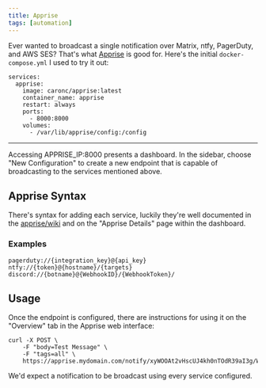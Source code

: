 ```yaml
---
title: Apprise
tags: [automation]
---
```

Ever wanted to broadcast a single notification over Matrix, ntfy, PagerDuty, and AWS SES? That's what [Apprise](https://github.com/caronc/apprise/) is good for.
Here's the initial `docker-compose.yml` I used to try it out:
```docker title="docker-compose.yml"
services:
  apprise:
    image: caronc/apprise:latest
    container_name: apprise
    restart: always
    ports:
      - 8000:8000
    volumes:
      - /var/lib/apprise/config:/config
```
---
Accessing APPRISE_IP:8000 presents a dashboard. In the sidebar, choose "New Configuration" to create a new endpoint that is capable of broadcasting to the services mentioned above.
## Apprise Syntax
There's syntax for adding each service, luckily they're well documented in the [apprise/wiki](https://github.com/caronc/apprise/wiki) and on the "Apprise Details" page within the dashboard.

### Examples
```
pagerduty://{integration_key}@{api_key}
ntfy://{token}@{hostname}/{targets}
discord://{botname}@{WebhookID}/{WebhookToken}/
```

## Usage
Once the endpoint is configured, there are instructions for using it on the "Overview" tab in the Apprise web interface:
```
curl -X POST \  
    -F "body=Test Message" \  
    -F "tags=all" \  
    https://apprise.mydomain.com/notify/xyWOOAt2vHscUJ4kh0nTOdR39aI3g/Wm0p8LODPipnrVMajdwUzCi3H36nINXy3f
```

We'd expect a notification to be broadcast using every service configured.